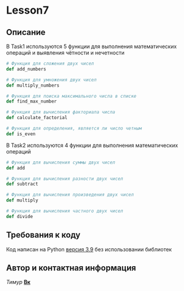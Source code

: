 # Lesson7

## Описание
В Task1 используются 5 функции для выполнения математических операций и выявления чётности и нечетности
 ```python
# Функция для сложения двух чисел
 def add_numbers

# Функция для умножения двух чисел
 def multiply_numbers

# Функция для поиска максимального числа в списке
 def find_max_number

# Функция для вычисления факториала числа
 def calculate_factorial

# Функция для определения, является ли число четным
 def is_even
 ```
В Task2 используются 4 функции для выполнения математических операций

 ```python
# Функция для вычисления суммы двух чисел
 def add

# Функция для вычисления разности двух чисел
 def subtract

# Функция для вычисления произведения двух чисел
 def multiply

# Функция для вычисления частного двух чисел
 def divide
 ```

## Требования к коду
Код написан на Python [версия 3.9](https://www.python.org/doc/versions/) без использовании библиотек

## Автор и контактная информация
*Тимур* [**Вк**](https://vk.com/frededred)